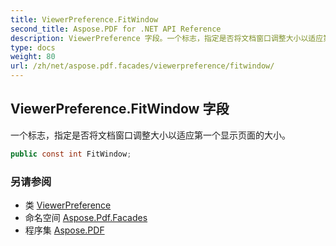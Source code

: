 ```yaml
---
title: ViewerPreference.FitWindow
second_title: Aspose.PDF for .NET API Reference
description: ViewerPreference 字段。一个标志，指定是否将文档窗口调整大小以适应第一个显示页面的大小
type: docs
weight: 80
url: /zh/net/aspose.pdf.facades/viewerpreference/fitwindow/
---
```

## ViewerPreference.FitWindow 字段

一个标志，指定是否将文档窗口调整大小以适应第一个显示页面的大小。

```csharp
public const int FitWindow;
```

### 另请参阅

* 类 [ViewerPreference](../)
* 命名空间 [Aspose.Pdf.Facades](../../../aspose.pdf.facades/)
* 程序集 [Aspose.PDF](../../../)